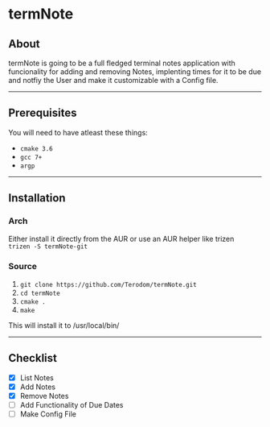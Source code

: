 # termNote

## About

termNote is going to be a full fledged terminal notes application with funcionality for adding and removing Notes, implenting times for it to be due and notfiy the User and make it customizable with a Config file.

---

## Prerequisites

You will need to have atleast these things:

- `cmake 3.6`
- `gcc 7+`
- `argp`

---

## Installation

### Arch

Either install it directly from the AUR or use an AUR helper like trizen  
`trizen -S termNote-git`

### Source

1. `git clone https://github.com/Terodom/termNote.git`
2. `cd termNote`
3. `cmake .`
4. `make`

This will install it to /usr/local/bin/

---

## Checklist

- [x] List Notes
- [x] Add Notes
- [x] Remove Notes
- [ ] Add Functionality of Due Dates
- [ ] Make Config File

